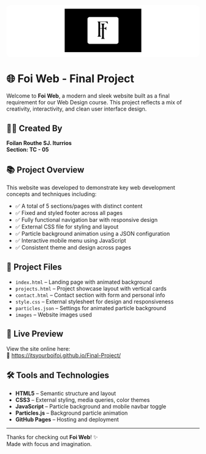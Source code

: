 <p align="center" style="background-color: white; padding: 10px; border-radius: 12px;">
  <img src="images/Logo (background).png" alt="Foi Web Logo" width="200"/>
</p>

# 🌐 Foi Web - Final Project

Welcome to **Foi Web**, a modern and sleek website built as a final requirement for our Web Design course. This project reflects a mix of creativity, interactivity, and clean user interface design.

## 👨‍💻 Created By  
**Foilan Routhe SJ. Iturrios**  
**Section: TC - 05**

## 📚 Project Overview

This website was developed to demonstrate key web development concepts and techniques including:

- ✅ A total of 5 sections/pages with distinct content
- ✅ Fixed and styled footer across all pages
- ✅ Fully functional navigation bar with responsive design
- ✅ External CSS file for styling and layout
- ✅ Particle background animation using a JSON configuration
- ✅ Interactive mobile menu using JavaScript
- ✅ Consistent theme and design across pages

## 📁 Project Files

- `index.html` – Landing page with animated background
- `projects.html` – Project showcase layout with vertical cards
- `contact.html` – Contact section with form and personal info
- `style.css` – External stylesheet for design and responsiveness
- `particles.json` – Settings for animated particle background
- `images` – Website images used

## 🚀 Live Preview

View the site online here:  
🔗 https://itsyourboifoi.github.io/Final-Project/

## 🛠️ Tools and Technologies

- **HTML5** – Semantic structure and layout  
- **CSS3** – External styling, media queries, color themes  
- **JavaScript** – Particle background and mobile navbar toggle  
- **Particles.js** – Background particle animation  
- **GitHub Pages** – Hosting and deployment  

---

Thanks for checking out **Foi Web**! ✨  
Made with focus and imagination.

